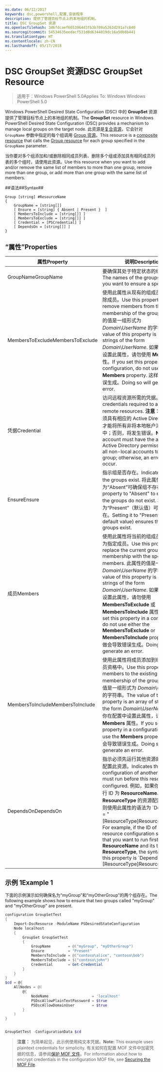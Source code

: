 ```yaml
---
ms.date: 06/12/2017
keywords: dsc,powershell,配置,安装程序
description: 提供了管理目标节点上的本地组的机制。
title: DSC GroupSet 资源
ms.openlocfilehash: 3d6fdcaef6053964d3fb3b709a5263d291a7c840
ms.sourcegitcommit: 54534635eedacf531d8d6344019dc16a50b8b441
ms.translationtype: HT
ms.contentlocale: zh-CN
ms.lasthandoff: 05/17/2018
---
```

# <a name="dsc-groupset-resource"></a><span data-ttu-id="e4c93-104">DSC GroupSet 资源</span><span class="sxs-lookup"><span data-stu-id="e4c93-104">DSC GroupSet Resource</span></span>

> <span data-ttu-id="e4c93-105">适用于：Windows PowerShell 5.0</span><span class="sxs-lookup"><span data-stu-id="e4c93-105">Applies To: Windows Windows PowerShell 5.0</span></span>

<span data-ttu-id="e4c93-106">Windows PowerShell Desired State Configuration (DSC) 中的 **GroupSet** 资源提供了管理目标节点上的本地组的机制。</span><span class="sxs-lookup"><span data-stu-id="e4c93-106">The **GroupSet** resource in Windows PowerShell Desired State Configuration (DSC) provides a mechanism to manage local groups on the target node.</span></span> <span data-ttu-id="e4c93-107">此资源是[复合资源](authoringResourceComposite.md)，它会针对 `GroupName` 参数中指定的每个组调用 [Group 资源](groupResource.md)。</span><span class="sxs-lookup"><span data-stu-id="e4c93-107">This resource is a [composite resource](authoringResourceComposite.md) that calls the [Group resource](groupResource.md) for each group specified in the `GroupName` parameter.</span></span>

<span data-ttu-id="e4c93-108">当你要对多个组添加和/或删除相同成员列表、删除多个组或添加具有相同成员列表的多个组时，请使用此资源。</span><span class="sxs-lookup"><span data-stu-id="e4c93-108">Use this resource when you want to add and/or remove the same list of members to more than one group, remove more than one group, or add more than one group with the same list of members.</span></span>

##<a name="syntax"></a><span data-ttu-id="e4c93-109">语法##</span><span class="sxs-lookup"><span data-stu-id="e4c93-109">Syntax##</span></span>
```
Group [string] #ResourceName
{
    GroupName = [string[]]
    [ Ensure = [string] { Absent | Present }  ]
    [ MembersToInclude = [string[]] ]
    [ MembersToExclude = [string[]] ]
    [ Credential = [PSCredential] ]
    [ DependsOn = [string[]] ]
}
```

## <a name="properties"></a><span data-ttu-id="e4c93-110">“属性”</span><span class="sxs-lookup"><span data-stu-id="e4c93-110">Properties</span></span>

|  <span data-ttu-id="e4c93-111">属性</span><span class="sxs-lookup"><span data-stu-id="e4c93-111">Property</span></span>  |  <span data-ttu-id="e4c93-112">说明</span><span class="sxs-lookup"><span data-stu-id="e4c93-112">Description</span></span>   |
|---|---|
| <span data-ttu-id="e4c93-113">GroupName</span><span class="sxs-lookup"><span data-stu-id="e4c93-113">GroupName</span></span>| <span data-ttu-id="e4c93-114">要确保其处于特定状态的组的名称。</span><span class="sxs-lookup"><span data-stu-id="e4c93-114">The names of the groups for which you want to ensure a specific state.</span></span>|
| <span data-ttu-id="e4c93-115">MembersToExclude</span><span class="sxs-lookup"><span data-stu-id="e4c93-115">MembersToExclude</span></span>| <span data-ttu-id="e4c93-116">使用此属性从现有的组成员身份中删除成员。</span><span class="sxs-lookup"><span data-stu-id="e4c93-116">Use this property to remove members from the existing membership of the groups.</span></span> <span data-ttu-id="e4c93-117">此属性的值是一组形式为 *Domain*\\*UserName* 的字符串。</span><span class="sxs-lookup"><span data-stu-id="e4c93-117">The value of this property is an array of strings of the form *Domain*\\*UserName*.</span></span> <span data-ttu-id="e4c93-118">如果你在配置中设置此属性，请勿使用 **Members** 属性。</span><span class="sxs-lookup"><span data-stu-id="e4c93-118">If you set this property in a configuration, do not use the **Members** property.</span></span> <span data-ttu-id="e4c93-119">这样做会导致错误生成。</span><span class="sxs-lookup"><span data-stu-id="e4c93-119">Doing so will generate an error.</span></span>|
| <span data-ttu-id="e4c93-120">凭据</span><span class="sxs-lookup"><span data-stu-id="e4c93-120">Credential</span></span>| <span data-ttu-id="e4c93-121">访问远程资源所需的凭据。</span><span class="sxs-lookup"><span data-stu-id="e4c93-121">The credentials required to access remote resources.</span></span> <span data-ttu-id="e4c93-122">**注意**：此帐户必须具有相应的 Active Directory 权限才能将所有非将本地帐户添加到组中；否则，将发生错误。</span><span class="sxs-lookup"><span data-stu-id="e4c93-122">**Note**: This account must have the appropriate Active Directory permissions to add all non-local accounts to the group; otherwise, an error will occur.</span></span>
| <span data-ttu-id="e4c93-123">Ensure</span><span class="sxs-lookup"><span data-stu-id="e4c93-123">Ensure</span></span>| <span data-ttu-id="e4c93-124">指示组是否存在。</span><span class="sxs-lookup"><span data-stu-id="e4c93-124">Indicates whether the groups exist.</span></span> <span data-ttu-id="e4c93-125">将此属性设置为“Absent”可确保组不存在。</span><span class="sxs-lookup"><span data-stu-id="e4c93-125">Set this property to "Absent" to ensure that the groups do not exist.</span></span> <span data-ttu-id="e4c93-126">将它设置为“Present”（默认值）可确保组存在。</span><span class="sxs-lookup"><span data-stu-id="e4c93-126">Setting it to "Present" (the default value) ensures that the groups exist.</span></span>|
| <span data-ttu-id="e4c93-127">成员</span><span class="sxs-lookup"><span data-stu-id="e4c93-127">Members</span></span>| <span data-ttu-id="e4c93-128">使用此属性将当前的组成员身份替换为指定成员。</span><span class="sxs-lookup"><span data-stu-id="e4c93-128">Use this property to replace the current group membership with the specified members.</span></span> <span data-ttu-id="e4c93-129">此属性的值是一组形式为 *Domain*\\*UserName* 的字符串。</span><span class="sxs-lookup"><span data-stu-id="e4c93-129">The value of this property is an array of strings of the form *Domain*\\*UserName*.</span></span> <span data-ttu-id="e4c93-130">如果你在配置中设置此属性，请勿使用 **MembersToExclude** 或 **MembersToInclude** 属性。</span><span class="sxs-lookup"><span data-stu-id="e4c93-130">If you set this property in a configuration, do not use either the **MembersToExclude** or **MembersToInclude** property.</span></span> <span data-ttu-id="e4c93-131">这样做会导致错误生成。</span><span class="sxs-lookup"><span data-stu-id="e4c93-131">Doing so will generate an error.</span></span>|
| <span data-ttu-id="e4c93-132">MembersToInclude</span><span class="sxs-lookup"><span data-stu-id="e4c93-132">MembersToInclude</span></span>| <span data-ttu-id="e4c93-133">使用此属性将成员添加到组的现有成员资格中。</span><span class="sxs-lookup"><span data-stu-id="e4c93-133">Use this property to add members to the existing membership of the group.</span></span> <span data-ttu-id="e4c93-134">此属性的值是一组形式为 *Domain*\\*UserName* 的字符串。</span><span class="sxs-lookup"><span data-stu-id="e4c93-134">The value of this property is an array of strings of the form *Domain*\\*UserName*.</span></span> <span data-ttu-id="e4c93-135">如果你在配置中设置此属性，请勿使用 **Members** 属性。</span><span class="sxs-lookup"><span data-stu-id="e4c93-135">If you set this property in a configuration, do not use the **Members** property.</span></span> <span data-ttu-id="e4c93-136">这样做会导致错误生成。</span><span class="sxs-lookup"><span data-stu-id="e4c93-136">Doing so will generate an error.</span></span>|
| <span data-ttu-id="e4c93-137">DependsOn</span><span class="sxs-lookup"><span data-stu-id="e4c93-137">DependsOn</span></span> | <span data-ttu-id="e4c93-138">指示必须先运行其他资源的配置，再配置此资源。</span><span class="sxs-lookup"><span data-stu-id="e4c93-138">Indicates that the configuration of another resource must run before this resource is configured.</span></span> <span data-ttu-id="e4c93-139">例如，如果你想要首先运行 ID 为 __ResourceName__、类型为 __ResourceType__ 的资源配置脚本块，则使用此属性的语法为 \`DependsOn = "[ResourceType]ResourceName"\`\`。</span><span class="sxs-lookup"><span data-stu-id="e4c93-139">For example, if the ID of the resource configuration script block that you want to run first is __ResourceName__ and its type is __ResourceType__, the syntax for using this property is \`DependsOn = "[ResourceType]ResourceName"\`\`.</span></span>|

## <a name="example-1"></a><span data-ttu-id="e4c93-140">示例 1</span><span class="sxs-lookup"><span data-stu-id="e4c93-140">Example 1</span></span>

<span data-ttu-id="e4c93-141">下面的示例演示如何确保名为“myGroup”和“myOtherGroup”的两个组存在。</span><span class="sxs-lookup"><span data-stu-id="e4c93-141">The following example shows how to ensure that two groups called "myGroup" and "myOtherGroup" are present.</span></span>

```powershell
configuration GroupSetTest
{
    Import-DscResource -ModuleName PSDesiredStateConfiguration
    Node localhost
    {
        GroupSet GroupSetTest
        {
            GroupName        = @("myGroup", "myOtherGroup")
            Ensure           = "Present"
            MembersToInclude = @("contoso\alice", "contoso\bob")
            MembersToExclude = $("contoso\john")
            Credential       = Get-Credential
        }
    }
}
$cd = @{
    AllNodes = @(
        @{
            NodeName                    = 'localhost'
            PSDscAllowPlainTextPassword = $true
            PSDscAllowDomainUser        = $true
        }
    )
}


GroupSetTest -ConfigurationData $cd
```

><span data-ttu-id="e4c93-142">**注意：** 为简单起见，此示例使用纯文本凭据。</span><span class="sxs-lookup"><span data-stu-id="e4c93-142">**Note:** This example uses plaintext credentials for simplicity.</span></span> <span data-ttu-id="e4c93-143">有关如何在配置 MOF 文件中加密凭据的信息，请参阅[保护 MOF 文件](secureMOF.md)。</span><span class="sxs-lookup"><span data-stu-id="e4c93-143">For information about how to encrypt credentials in the configuration MOF file, see [Securing the MOF File](secureMOF.md).</span></span>